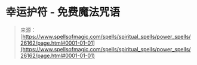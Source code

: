 <!--yml

类别：未分类

日期：2024-06-12 19:13:49

-->

# 幸运护符 - 免费魔法咒语

> 来源：[https://www.spellsofmagic.com/spells/spiritual_spells/power_spells/26162/page.html#0001-01-01](https://www.spellsofmagic.com/spells/spiritual_spells/power_spells/26162/page.html#0001-01-01)
